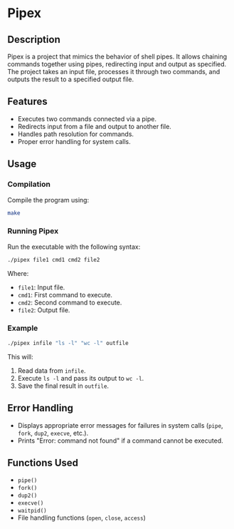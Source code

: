 # Pipex

## Description
Pipex is a project that mimics the behavior of shell pipes. It allows chaining commands together using pipes, redirecting input and output as specified. The project takes an input file, processes it through two commands, and outputs the result to a specified output file.

## Features
- Executes two commands connected via a pipe.
- Redirects input from a file and output to another file.
- Handles path resolution for commands.
- Proper error handling for system calls.

## Usage
### Compilation
Compile the program using:
```sh
make
```

### Running Pipex
Run the executable with the following syntax:
```sh
./pipex file1 cmd1 cmd2 file2
```
Where:
- `file1`: Input file.
- `cmd1`: First command to execute.
- `cmd2`: Second command to execute.
- `file2`: Output file.

### Example
```sh
./pipex infile "ls -l" "wc -l" outfile
```
This will:
1. Read data from `infile`.
2. Execute `ls -l` and pass its output to `wc -l`.
3. Save the final result in `outfile`.

## Error Handling
- Displays appropriate error messages for failures in system calls (`pipe`, `fork`, `dup2`, `execve`, etc.).
- Prints "Error: command not found" if a command cannot be executed.

## Functions Used
- `pipe()`
- `fork()`
- `dup2()`
- `execve()`
- `waitpid()`
- File handling functions (`open`, `close`, `access`)
